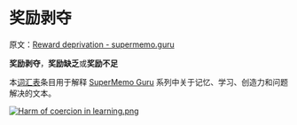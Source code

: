 # 奖励剥夺

原文：[Reward deprivation - supermemo.guru](https://supermemo.guru/wiki/Reward_deprivation)

**奖励剥夺**，**奖励缺乏**或**奖励不足**

本[词汇表](https://supermemo.guru/wiki/Glossary)条目用于解释 [SuperMemo Guru](https://supermemo.guru/wiki/SuperMemo_Guru) 系列中关于记忆、学习、创造力和问题解决的文本。

[![Harm of coercion in learning.png](https://supermemo.guru/images/thumb/c/cc/Harm_of_coercion_in_learning.png/900px-Harm_of_coercion_in_learning.png)](https://supermemo.guru/wiki/File:Harm_of_coercion_in_learning.png)